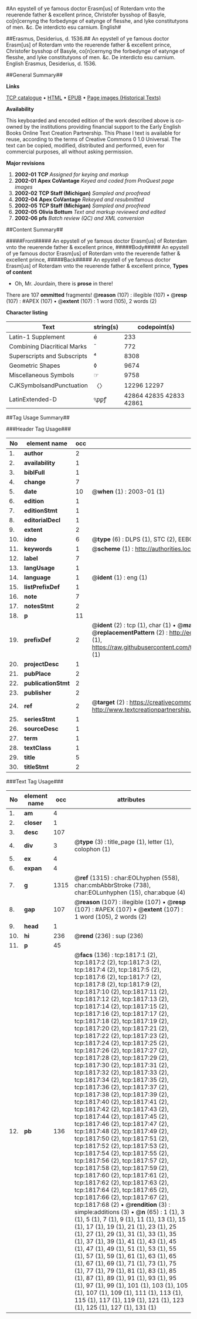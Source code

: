 #An epystell of ye famous doctor Erasm[us] of Roterdam vnto the reuerende father & excellent prince, Christofer bysshop of Basyle, co[n]cernyng the forbedynge of eatynge of flesshe, and lyke constitutyons of men. &c. De interdicto esu carnium. English#

##Erasmus, Desiderius, d. 1536.##
An epystell of ye famous doctor Erasm[us] of Roterdam vnto the reuerende father & excellent prince, Christofer bysshop of Basyle, co[n]cernyng the forbedynge of eatynge of flesshe, and lyke constitutyons of men. &c.
De interdicto esu carnium. English
Erasmus, Desiderius, d. 1536.

##General Summary##

**Links**

[TCP catalogue](http://www.ota.ox.ac.uk/tcp/)  • 
[HTML](http://tei.it.ox.ac.uk/tcp/Texts-HTML/free/A00/A00375.html)  • 
[EPUB](http://tei.it.ox.ac.uk/tcp/Texts-EPUB/free/A00/A00375.epub) • 
[Page images (Historical Texts)](https://data.historicaltexts.jisc.ac.uk/view?pubId=eebo-99837492e&pageId=eebo-99837492e-1817-1)

**Availability**

This keyboarded and encoded edition of the
	       work described above is co-owned by the institutions
	       providing financial support to the Early English Books
	       Online Text Creation Partnership. This Phase I text is
	       available for reuse, according to the terms of Creative
	       Commons 0 1.0 Universal. The text can be copied,
	       modified, distributed and performed, even for
	       commercial purposes, all without asking permission.

**Major revisions**

1. __2002-01__ __TCP__ *Assigned for keying and markup*
1. __2002-01__ __Apex CoVantage__ *Keyed and coded from ProQuest page images*
1. __2002-02__ __TCP Staff (Michigan)__ *Sampled and proofread*
1. __2002-04__ __Apex CoVantage__ *Rekeyed and resubmitted*
1. __2002-05__ __TCP Staff (Michigan)__ *Sampled and proofread*
1. __2002-05__ __Olivia Bottum__ *Text and markup reviewed and edited*
1. __2002-06__ __pfs__ *Batch review (QC) and XML conversion*

##Content Summary##

#####Front#####
An epystell of ye famous doctor Erasm[us] of Roterdam vnto the reuerende father & excellent prince, 
#####Body#####
An epystell of ye famous doctor Erasm[us] of Roterdam vnto the reuerende father & excellent prince, 
#####Back#####
An epystell of ye famous doctor Erasm[us] of Roterdam vnto the reuerende father & excellent prince, 
**Types of content**

  * Oh, Mr. Jourdain, there is **prose** in there!

There are 107 **ommitted** fragments! 
 @__reason__ (107) : illegible (107)  •  @__resp__ (107) : #APEX (107)  •  @__extent__ (107) : 1 word (105), 2 words (2)

**Character listing**


|Text|string(s)|codepoint(s)|
|---|---|---|
|Latin-1 Supplement|é|233|
|Combining             Diacritical Marks|̄|772|
|Superscripts             and Subscripts|⁴|8308|
|Geometric Shapes|◊|9674|
|Miscellaneous Symbols|☞|9758|
|CJKSymbolsandPunctuation|〈〉|12296 12297|
|LatinExtended-D|ꝰꝓꝑꝭ|42864 42835 42833 42861|

##Tag Usage Summary##

###Header Tag Usage###

|No|element name|occ|attributes|
|---|---|---|---|
|1.|__author__|2||
|2.|__availability__|1||
|3.|__biblFull__|1||
|4.|__change__|7||
|5.|__date__|10| @__when__ (1) : 2003-01 (1)|
|6.|__edition__|1||
|7.|__editionStmt__|1||
|8.|__editorialDecl__|1||
|9.|__extent__|2||
|10.|__idno__|6| @__type__ (6) : DLPS (1), STC (2), EEBO-CITATION (1), PROQUEST (1), VID (1)|
|11.|__keywords__|1| @__scheme__ (1) : http://authorities.loc.gov/ (1)|
|12.|__label__|7||
|13.|__langUsage__|1||
|14.|__language__|1| @__ident__ (1) : eng (1)|
|15.|__listPrefixDef__|1||
|16.|__note__|7||
|17.|__notesStmt__|2||
|18.|__p__|11||
|19.|__prefixDef__|2| @__ident__ (2) : tcp (1), char (1)  •  @__matchPattern__ (2) : ([0-9\-]+):([0-9IVX]+) (1), (.+) (1)  •  @__replacementPattern__ (2) : http://eebo.chadwyck.com/downloadtiff?vid=$1&page=$2 (1), https://raw.githubusercontent.com/textcreationpartnership/Texts/master/tcpchars.xml#$1 (1)|
|20.|__projectDesc__|1||
|21.|__pubPlace__|2||
|22.|__publicationStmt__|2||
|23.|__publisher__|2||
|24.|__ref__|2| @__target__ (2) : https://creativecommons.org/publicdomain/zero/1.0/ (1), http://www.textcreationpartnership.org/docs/. (1)|
|25.|__seriesStmt__|1||
|26.|__sourceDesc__|1||
|27.|__term__|1||
|28.|__textClass__|1||
|29.|__title__|5||
|30.|__titleStmt__|2||


###Text Tag Usage###

|No|element name|occ|attributes|
|---|---|---|---|
|1.|__am__|4||
|2.|__closer__|1||
|3.|__desc__|107||
|4.|__div__|3| @__type__ (3) : title_page (1), letter (1), colophon (1)|
|5.|__ex__|4||
|6.|__expan__|4||
|7.|__g__|1315| @__ref__ (1315) : char:EOLhyphen (558), char:cmbAbbrStroke (738), char:EOLunhyphen (15), char:abque (4)|
|8.|__gap__|107| @__reason__ (107) : illegible (107)  •  @__resp__ (107) : #APEX (107)  •  @__extent__ (107) : 1 word (105), 2 words (2)|
|9.|__head__|1||
|10.|__hi__|236| @__rend__ (236) : sup (236)|
|11.|__p__|45||
|12.|__pb__|136| @__facs__ (136) : tcp:1817:1 (2), tcp:1817:2 (2), tcp:1817:3 (2), tcp:1817:4 (2), tcp:1817:5 (2), tcp:1817:6 (2), tcp:1817:7 (2), tcp:1817:8 (2), tcp:1817:9 (2), tcp:1817:10 (2), tcp:1817:11 (2), tcp:1817:12 (2), tcp:1817:13 (2), tcp:1817:14 (2), tcp:1817:15 (2), tcp:1817:16 (2), tcp:1817:17 (2), tcp:1817:18 (2), tcp:1817:19 (2), tcp:1817:20 (2), tcp:1817:21 (2), tcp:1817:22 (2), tcp:1817:23 (2), tcp:1817:24 (2), tcp:1817:25 (2), tcp:1817:26 (2), tcp:1817:27 (2), tcp:1817:28 (2), tcp:1817:29 (2), tcp:1817:30 (2), tcp:1817:31 (2), tcp:1817:32 (2), tcp:1817:33 (2), tcp:1817:34 (2), tcp:1817:35 (2), tcp:1817:36 (2), tcp:1817:37 (2), tcp:1817:38 (2), tcp:1817:39 (2), tcp:1817:40 (2), tcp:1817:41 (2), tcp:1817:42 (2), tcp:1817:43 (2), tcp:1817:44 (2), tcp:1817:45 (2), tcp:1817:46 (2), tcp:1817:47 (2), tcp:1817:48 (2), tcp:1817:49 (2), tcp:1817:50 (2), tcp:1817:51 (2), tcp:1817:52 (2), tcp:1817:53 (2), tcp:1817:54 (2), tcp:1817:55 (2), tcp:1817:56 (2), tcp:1817:57 (2), tcp:1817:58 (2), tcp:1817:59 (2), tcp:1817:60 (2), tcp:1817:61 (2), tcp:1817:62 (2), tcp:1817:63 (2), tcp:1817:64 (2), tcp:1817:65 (2), tcp:1817:66 (2), tcp:1817:67 (2), tcp:1817:68 (2)  •  @__rendition__ (3) : simple:additions (3)  •  @__n__ (65) : 1 (1), 3 (1), 5 (1), 7 (1), 9 (1), 11 (1), 13 (1), 15 (1), 17 (1), 19 (1), 21 (1), 23 (1), 25 (1), 27 (1), 29 (1), 31 (1), 33 (1), 35 (1), 37 (1), 39 (1), 41 (1), 43 (1), 45 (1), 47 (1), 49 (1), 51 (1), 53 (1), 55 (1), 57 (1), 59 (1), 61 (1), 63 (1), 65 (1), 67 (1), 69 (1), 71 (1), 73 (1), 75 (1), 77 (1), 79 (1), 81 (1), 83 (1), 85 (1), 87 (1), 89 (1), 91 (1), 93 (1), 95 (1), 97 (1), 99 (1), 101 (1), 103 (1), 105 (1), 107 (1), 109 (1), 111 (1), 113 (1), 115 (1), 117 (1), 119 (1), 121 (1), 123 (1), 125 (1), 127 (1), 131 (1)|
